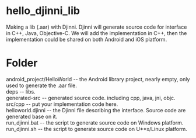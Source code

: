# hello_djinni_lib
Making a lib (.aar) with Djinni. Djinni will generate source code for interface in C++, Java, Objective-C. We will add the implementation in C++, then the implementation could be shared on both Android and iOS platform.

Folder
======
android_project/HelloWorld  --  the Android library project, nearly empty, only used to generate the .aar file.  
deps               -- libs.   
generated-src	     -- generated source code. including cpp, java, jni, objc.  
src/cpp	           -- put your implementation code here.  
helloworld.djinni	 -- the Djinni file describing the interface. Source code are generated base on it.  
run_djinni.bat     -- the script to generate source code on Windows platform.  
run_djinni.sh      -- the script to generate source code on U**x/Linux platform.  
